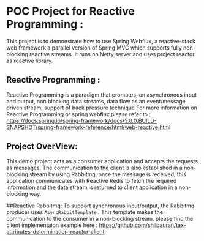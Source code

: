 
# POC Project for Reactive Programming :
This project is to demonstrate how to use Spring Webflux, a reactive-stack web framework a parallel version of Spring MVC which supports fully non-blocking reactive streams.
It runs on Netty server and uses project reactor as reactive library.
## Reactive Programming :
Reactive Programming is a paradigm that promotes, an asynchronous input and output, non blocking data streams, data flow as an event/message driven stream, support of back pressure technique
For more information on Reactive Programming or spring webflux please refer to : 
<https://docs.spring.io/spring-framework/docs/5.0.0.BUILD-SNAPSHOT/spring-framework-reference/html/web-reactive.html>

## Project OverView:
This demo project acts as a consumer application and accepts the requests as messages. The communication to the client is also established in a non-blocking stream by using Rabbitmq.
once the message is received, this application communicates with Reactive Redis to fetch the required information and the data stream is returned to client application in a non-blocking way.

##Reactive Rabbitmq:
	To support aynchronous input/output, the Rabbitmq producer uses ```AsyncRabbitTemplate``` . This template makes the communication to the consumer in a non-blocking stream.
	please find the client implementaion example here : <https://github.com/shilpauran/tax-attributes-determination-reactor-client>
	
